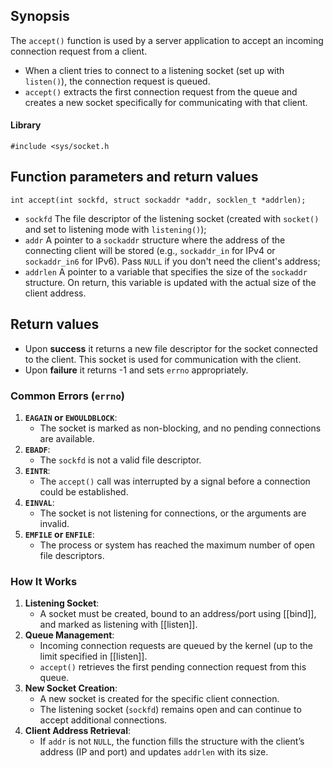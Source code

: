 ## Synopsis

The `accept()` function is used by a server application to accept an incoming connection request from a client.
- When a client tries to connect to a listening socket (set up with `listen()`), the connection request is queued.
- `accept()` extracts the first connection request from the queue and creates a new socket specifically for communicating with that client.
#### Library
`#include <sys/socket.h`

## Function parameters and return values

`int accept(int sockfd, struct sockaddr *addr, socklen_t *addrlen);`

- `sockfd` The file descriptor of the listening socket (created with `socket()` and set to listening mode with `listening()`);
- `addr` A pointer to a `sockaddr` structure where the address of the connecting client will be stored (e.g., `sockaddr_in` for IPv4 or `sockaddr_in6` for IPv6). Pass `NULL` if you don't need the client's address;
- `addrlen` A pointer to a variable that specifies the size of the `sockaddr` structure. On return, this variable is updated with the actual size of the client address.
## Return values

- Upon **success** it returns a new file descriptor for the socket connected to the client. This socket is used for communication with the client.
- Upon **failure** it returns -1 and sets `errno` appropriately.

### **Common Errors (`errno`)**

1. **`EAGAIN` or `EWOULDBLOCK`**:
    - The socket is marked as non-blocking, and no pending connections are available.
2. **`EBADF`**:
    - The `sockfd` is not a valid file descriptor.
3. **`EINTR`**:
    - The `accept()` call was interrupted by a signal before a connection could be established.
4. **`EINVAL`**:
    - The socket is not listening for connections, or the arguments are invalid.
5. **`EMFILE` or `ENFILE`**:
    - The process or system has reached the maximum number of open file descriptors.

### **How It Works**

1. **Listening Socket**:
    - A socket must be created, bound to an address/port using [[bind]], and marked as listening with [[listen]].
2. **Queue Management**: 
    - Incoming connection requests are queued by the kernel (up to the limit specified in [[listen]].
    - `accept()` retrieves the first pending connection request from this queue.
3. **New Socket Creation**:
    - A new socket is created for the specific client connection.
    - The listening socket (`sockfd`) remains open and can continue to accept additional connections.
4. **Client Address Retrieval**:
    - If `addr` is not `NULL`, the function fills the structure with the client’s address (IP and port) and updates `addrlen` with its size.